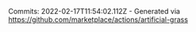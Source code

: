 Commits: 2022-02-17T11:54:02.112Z - Generated via https://github.com/marketplace/actions/artificial-grass
<br>
